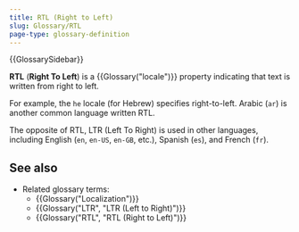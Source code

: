 ```yaml
---
title: RTL (Right to Left)
slug: Glossary/RTL
page-type: glossary-definition
---
```


{{GlossarySidebar}}

**RTL** (**Right To Left**) is a {{Glossary("locale")}} property indicating that text is written from right to left.

For example, the `he` locale (for Hebrew) specifies right-to-left. Arabic (`ar`) is another common language written RTL.

The opposite of RTL, LTR (Left To Right) is used in other languages, including English (`en`, `en-US`, `en-GB`, etc.), Spanish (`es`), and French (`fr`).

## See also

- Related glossary terms:
  - {{Glossary("Localization")}}
  - {{Glossary("LTR", "LTR (Left to Right)")}}
  - {{Glossary("RTL", "RTL (Right to Left)")}}
